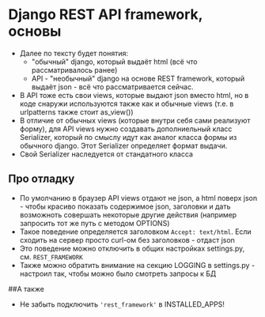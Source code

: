 # Django REST API framework, основы

* Далее по тексту будет понятия:
	* "обычный" django, который выдаёт html (всё что рассматривалось ранее) 
	* API - "необычный" django на основе REST framework, который выдаёт json - всё что рассматривается сейчас.
* В API тоже есть свои views, которые выдают json вместо html, но в коде снаружи используются также как и обычные views (т.е. в urlpatterns также стоит as_view())
* В отличие от обычных views (которые внутри себя сами реализуют форму), для API views нужно создавать дополниельный класс Serializer, который по смыслу идут как аналог класса формы из обычного django. Этот Serializer определяет формат выдачи.
* Свой Serializer наследуется от стандатного класса

## Про отладку
* По умолчанию в браузер API views отдают не json, а html поверх json - чтобы красиво показать содержимое json, заголовки и дать возможноть совершать некоторые другие действия (например запросить тот же путь с методом OPTIONS)
* Такое поведение определяется заголовком `Accept: text/html`. Если сходить на сервер просто curl-ом без заголовков - отдаст json
* Это поведение можно отключить в общих настройках settings.py, см. `REST_FRAMEWORK`
* Также можно обратить внимание на секцию LOGGING в settings.py - настроил так, чтобы можно было смотреть запросы к БД

##А также
* Не забыть подключить `'rest_framework'` в INSTALLED_APPS!
